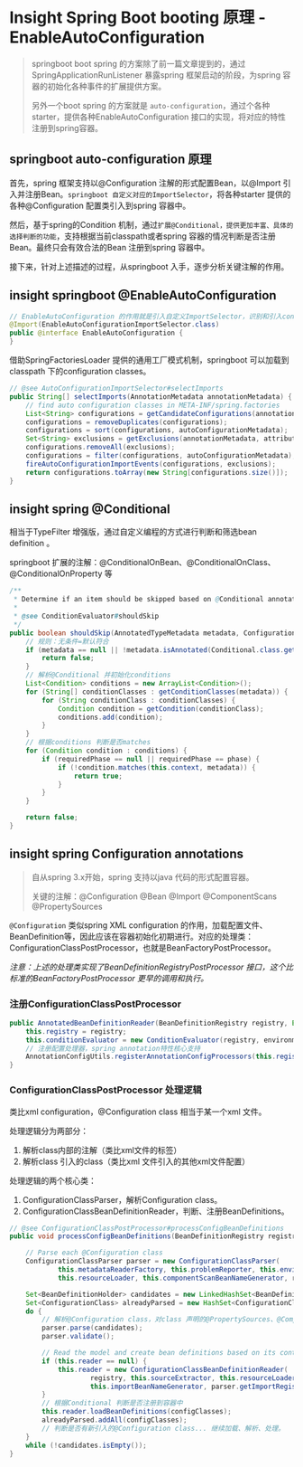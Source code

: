 # Insight Spring Boot booting 原理 - EnableAutoConfiguration

> springboot boot spring 的方案除了前一篇文章提到的，通过 SpringApplicationRunListener 暴露spring 框架启动的阶段，为spring 容器的初始化各种事件的扩展提供方案。
> 
> 另外一个boot spring 的方案就是 `auto-configuration`，通过个各种starter，提供各种EnableAutoConfiguration 接口的实现，将对应的特性注册到spring容器。

## springboot auto-configuration 原理

首先，spring 框架支持以@Configuration 注解的形式配置Bean，以@Import 引入并注册Bean。`springboot 自定义对应的ImportSelector`，将各种starter 提供的各种@Configuration 配置类引入到spring 容器中。

然后，基于spring的Condition 机制，通过`扩展@Conditional，提供更加丰富、具体的选择判断的功能`，支持根据当前classpath或者spring 容器的情况判断是否注册Bean。最终只会有效合法的Bean 注册到spring 容器中。

接下来，针对上述描述的过程，从springboot 入手，逐步分析关键注解的作用。

## insight springboot @EnableAutoConfiguration

```java
// EnableAutoConfiguration 的作用就是引入自定义ImportSelector，识别和引入configuration
@Import(EnableAutoConfigurationImportSelector.class)
public @interface EnableAutoConfiguration {
}
```

借助SpringFactoriesLoader 提供的通用工厂模式机制，springboot 可以加载到classpath 下的configuration classes。

```java
// @see AutoConfigurationImportSelector#selectImports
public String[] selectImports(AnnotationMetadata annotationMetadata) {
    // find auto configuration classes in META-INF/spring.factories
    List<String> configurations = getCandidateConfigurations(annotationMetadata, attributes);
    configurations = removeDuplicates(configurations);
    configurations = sort(configurations, autoConfigurationMetadata);
    Set<String> exclusions = getExclusions(annotationMetadata, attributes);
    configurations.removeAll(exclusions);
    configurations = filter(configurations, autoConfigurationMetadata);
    fireAutoConfigurationImportEvents(configurations, exclusions);
    return configurations.toArray(new String[configurations.size()]);
}
```

## insight spring @Conditional

相当于TypeFilter 增强版，通过自定义编程的方式进行判断和筛选bean definition 。

springboot 扩展的注解：@ConditionalOnBean、@ConditionalOnClass、@ConditionalOnProperty 等

```java
/**
 * Determine if an item should be skipped based on @Conditional annotations.
 * 
 * @see ConditionEvaluator#shouldSkip
 */
public boolean shouldSkip(AnnotatedTypeMetadata metadata, ConfigurationPhase phase) {
    // 规则：无条件=默认符合
    if (metadata == null || !metadata.isAnnotated(Conditional.class.getName())) {
        return false;
    }
    // 解析@Conditional 并初始化conditions
    List<Condition> conditions = new ArrayList<Condition>();
    for (String[] conditionClasses : getConditionClasses(metadata)) {
        for (String conditionClass : conditionClasses) {
            Condition condition = getCondition(conditionClass);
            conditions.add(condition);
        }
    }
    // 根据conditions 判断是否matches
    for (Condition condition : conditions) {
        if (requiredPhase == null || requiredPhase == phase) {
            if (!condition.matches(this.context, metadata)) {
                return true;
            }
        }
    }

    return false;
}
```

## insight spring Configuration annotations

> 自从spring 3.x开始，spring 支持以java 代码的形式配置容器。
> 
> 关键的注解：@Configuration  @Bean @Import  @ComponentScans @PropertySources

`@Configuration` 类似spring XML configuration 的作用，加载配置文件、BeanDefinition等，因此应该在容器初始化初期进行。对应的处理类：ConfigurationClassPostProcessor，也就是BeanFactoryPostProcessor。

*注意：上述的处理类实现了BeanDefinitionRegistryPostProcessor 接口，这个比标准的BeanFactoryPostProcessor 更早的调用和执行。*

### 注册ConfigurationClassPostProcessor

```java
public AnnotatedBeanDefinitionReader(BeanDefinitionRegistry registry, Environment environment) {
    this.registry = registry;
    this.conditionEvaluator = new ConditionEvaluator(registry, environment, null);
    // 注册配置处理器，spring annotation特性核心支持
    AnnotationConfigUtils.registerAnnotationConfigProcessors(this.registry);
}
```

### ConfigurationClassPostProcessor 处理逻辑

类比xml configuration，@Configuration class 相当于某一个xml 文件。

处理逻辑分为两部分：

1. 解析class内部的注解（类比xml文件的标签）
2. 解析class 引入的class（类比xml 文件引入的其他xml文件配置）

处理逻辑的两个核心类：

1. ConfigurationClassParser，解析Configuration class。
2. ConfigurationClassBeanDefinitionReader，判断、注册BeanDefinitions。

```java
// @see ConfigurationClassPostProcessor#processConfigBeanDefinitions
public void processConfigBeanDefinitions(BeanDefinitionRegistry registry) {

    // Parse each @Configuration class
    ConfigurationClassParser parser = new ConfigurationClassParser(
            this.metadataReaderFactory, this.problemReporter, this.environment,
            this.resourceLoader, this.componentScanBeanNameGenerator, registry);

    Set<BeanDefinitionHolder> candidates = new LinkedHashSet<BeanDefinitionHolder>(configCandidates);
    Set<ConfigurationClass> alreadyParsed = new HashSet<ConfigurationClass>(configCandidates.size());
    do {
        // 解析@Configuration class，对class 声明的@PropertySources、@ComponentScans、@ImportResource、@Bean、@Import 进行处理。
        parser.parse(candidates);
        parser.validate();

        // Read the model and create bean definitions based on its content
        if (this.reader == null) {
            this.reader = new ConfigurationClassBeanDefinitionReader(
                    registry, this.sourceExtractor, this.resourceLoader, this.environment,
                    this.importBeanNameGenerator, parser.getImportRegistry());
        }
        // 根据Conditional 判断是否注册到容器中
        this.reader.loadBeanDefinitions(configClasses);
        alreadyParsed.addAll(configClasses);
        // 判断是否有新引入的@Configuration class... 继续加载、解析、处理。
    }
    while (!candidates.isEmpty());
}
```
